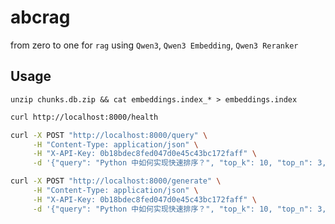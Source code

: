 # abcrag
from zero to one for `rag` using `Qwen3`, `Qwen3 Embedding`, `Qwen3 Reranker`

## Usage
```shell
unzip chunks.db.zip && cat embeddings.index_* > embeddings.index
```
```bash
curl http://localhost:8000/health
```

```bash
curl -X POST "http://localhost:8000/query" \
     -H "Content-Type: application/json" \
     -H "X-API-Key: 0b18bdec8fed047d0e45c43bc172faff" \
     -d '{"query": "Python 中如何实现快速排序？", "top_k": 10, "top_n": 3, "instruction": "Given a web search query, retrieve relevant passages that answer the query"}'
```

```bash
curl -X POST "http://localhost:8000/generate" \
     -H "Content-Type: application/json" \
     -H "X-API-Key: 0b18bdec8fed047d0e45c43bc172faff" \
     -d '{"query": "Python 中如何实现快速排序？", "top_k": 10, "top_n": 3, "instruction": "检索 Python 代码"}'
```
